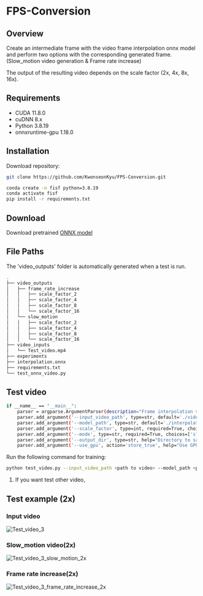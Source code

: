 # FPS-Conversion

## Overview
Create an intermediate frame with the video frame interpolation onnx model and perform two options with the corresponding generated frame. (Slow_motion video generation & Frame rate increase)

The output of the resulting video depends on the scale factor (2x, 4x, 8x, 16x).

## Requirements
- CUDA 11.8.0
- cuDNN 8.x
- Python 3.8.19
- onnxruntime-gpu 1.18.0

## Installation

Download repository:
```bash
git clone https://github.com/KwonseonKyu/FPS-Conversion.git
```

```bash
conda create -n fisf python=3.8.19
conda activate fisf
pip install -r requirements.txt
```

## Download 

Download pretrained [ONNX model](https://drive.google.com/file/d/1-MIVhCToz8_IKC1B9k47uHtg1cMNyXNO/view?usp=sharing)


## File Paths

The 'video_outputs' folder is automatically generated when a test is run.

```bash
.
├── video_outputs
│   ├── frame_rate_increase
│   │   ├── scale_factor_2
│   │   ├── scale_factor_4
│   │   ├── scale_factor_8
│   │   └── scale_factor_16
│   └── slow_motion
│   │   ├── scale_factor_2
│   │   ├── scale_factor_4
│   │   ├── scale_factor_8
│   │   └── scale_factor_16
├── video_inputs
│   └── Test_video.mp4
├── experiments
├── interpolation.onnx
├── requirements.txt
└── test_onnx_video.py
```

## Test video

```bash
if __name__ == "__main__":
    parser = argparse.ArgumentParser(description="Frame interpolation video generation")
    parser.add_argument('--input_video_path', type=str, default='./video_inputs/Test_video.mp4', help="Path to the input video")
    parser.add_argument('--model_path', type=str, default='./interpolation.onnx' , help="Path to the ONNX model")
    parser.add_argument('--scale_factor', type=int, required=True, choices=[2, 4, 8, 16], help='Interpolation scale factor (2x, 4x, 8x, 16x)')
    parser.add_argument('--mode', type=str, required=True, choices=['slow_motion', 'frame_rate_increase'], help="Mode for video generation")
    parser.add_argument('--output_dir', type=str, help="Directory to save the output video")
    parser.add_argument('--use_gpu', action='store_true', help="Use GPU for inference if available")
```

Run the following command for training:

```bash
python test_video.py --input_video_path <path to video> --model_path <path to onnx model> --scale_factor <choice: 2, 4, 8, 16> --mode <choice: slow_motion, frame_rate_increase> --output_dir <path to output folder> --use_gpu <If you use cpu, you don't have to write it>
```

1. If you want test other video, 

## Test example (2x)

### Input video
![Test_video_3](https://github.com/user-attachments/assets/8c25817a-3cdd-4c5f-ba6d-13286b3ca9be)


### Slow_motion video(2x)
![Test_video_3_slow_motion_2x](https://github.com/user-attachments/assets/bc5ff3d4-6d05-483e-8798-d6db84d82a91)


### Frame rate increase(2x)
![Test_video_3_frame_rate_increase_2x](https://github.com/user-attachments/assets/231c1053-f9e7-4da0-be2c-5f34895066ae)


